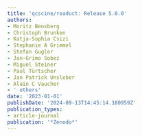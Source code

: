 ```yaml
---
title: 'qcscine/readuct: Release 5.0.0'
authors:
- Moritz Bensberg
- Christoph Brunken
- Katja-Sophia Csizi
- Stephanie A Grimmel
- Stefan Gugler
- Jan-Grimo Sobez
- Miguel Steiner
- Paul Türtscher
- Jan Patrick Unsleber
- Alain C Vaucher
- ' others'
date: '2023-01-01'
publishDate: '2024-09-13T14:45:14.180959Z'
publication_types:
- article-journal
publication: '*Zenodo*'
---
```

